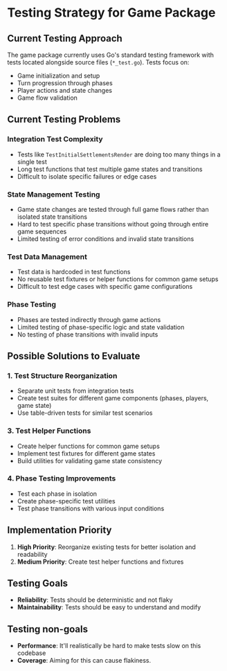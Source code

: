 # Testing Strategy for Game Package

## Current Testing Approach

The game package currently uses Go's standard testing framework with tests located alongside source files (`*_test.go`). Tests focus on:

- Game initialization and setup
- Turn progression through phases
- Player actions and state changes
- Game flow validation

## Current Testing Problems

### Integration Test Complexity
- Tests like `TestInitialSettlementsRender` are doing too many things in a single test
- Long test functions that test multiple game states and transitions
- Difficult to isolate specific failures or edge cases

### State Management Testing
- Game state changes are tested through full game flows rather than isolated state transitions
- Hard to test specific phase transitions without going through entire game sequences
- Limited testing of error conditions and invalid state transitions

### Test Data Management
- Test data is hardcoded in test functions
- No reusable test fixtures or helper functions for common game setups
- Difficult to test edge cases with specific game configurations

### Phase Testing
- Phases are tested indirectly through game actions
- Limited testing of phase-specific logic and state validation
- No testing of phase transitions with invalid inputs

## Possible Solutions to Evaluate

### 1. **Test Structure Reorganization**
- Separate unit tests from integration tests
- Create test suites for different game components (phases, players, game state)
- Use table-driven tests for similar test scenarios

### 3. **Test Helper Functions**
- Create helper functions for common game setups
- Implement test fixtures for different game states
- Build utilities for validating game state consistency

### 4. **Phase Testing Improvements**
- Test each phase in isolation
- Create phase-specific test utilities
- Test phase transitions with various input conditions

## Implementation Priority

1. **High Priority**: Reorganize existing tests for better isolation and readability
2. **Medium Priority**: Create test helper functions and fixtures

## Testing Goals

- **Reliability**: Tests should be deterministic and not flaky
- **Maintainability**: Tests should be easy to understand and modify

## Testing non-goals

- **Performance**: It'll realistically be hard to make tests slow on this codebase
- **Coverage**: Aiming for this can cause flakiness.
